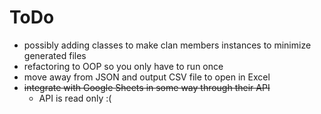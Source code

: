 # ToDo
- possibly adding classes to make clan members instances to minimize generated files
- refactoring to OOP so you only have to run once
- move away from JSON and output CSV file to open in Excel
- ~~integrate with Google Sheets in some way through their API~~
  - API is read only :(

